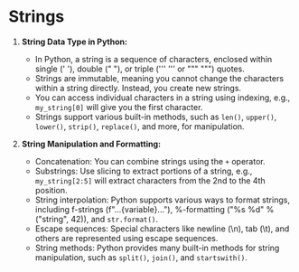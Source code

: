 # Strings

1. **String Data Type in Python:**
    - In Python, a string is a sequence of characters, enclosed within single (' '), double (" "), or triple (''' ''' or """ """) quotes.
    - Strings are immutable, meaning you cannot change the characters within a string directly. Instead, you create new strings.
    - You can access individual characters in a string using indexing, e.g., `my_string[0]` will give you the first character.
    - Strings support various built-in methods, such as `len()`, `upper()`, `lower()`, `strip()`, `replace()`, and more, for manipulation.

2. **String Manipulation and Formatting:**
    - Concatenation: You can combine strings using the `+` operator.
    - Substrings: Use slicing to extract portions of a string, e.g., `my_string[2:5]` will extract characters from the 2nd to the 4th position.
    - String interpolation: Python supports various ways to format strings, including f-strings (f"...{variable}..."), %-formatting ("%s %d" % ("string", 42)), and `str.format()`.
    - Escape sequences: Special characters like newline (\n), tab (\t), and others are represented using escape sequences.
    - String methods: Python provides many built-in methods for string manipulation, such as `split()`, `join()`, and `startswith()`.

    